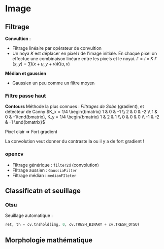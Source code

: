# Image


## Filtrage

**Convultion** :
- Filtrage linéaire par opérateur de convultion
- Un noya $K$ est déplacer en pixel $I$ de l'image initiale. En chaque pixel on effectue une combinaison linéare entre les pixels et le noyai. $I' = I \times K$  $I'(x,y) = \sum I(x + u, y + v)K(u,v)$  

**Médian et gaussien**
- Gaussien un peu comme un filtre moyen

### Filtre passe haut

**Contours**
Méthode la plus connues : *Filtrages de Sobe* (gradient), et détecteur de Canny
$K_x = 1/4 \begin{bmatrix} 1 & 0 & -1 \\ 2 & 0 & -2 \\ 1 & 0 & -1\end{bmatrix}, K_y = 1/4 \begin{bmatrix} 1 & 2 & 1 \\ 0 & 0 & 0 \\ -1 & -2 & -1 \end{bmatrix}$

Pixel clair => Fort gradient

La convolution veut donner du contraste la ou il y a de fort gradient !


### opencv

- Filtrage générique : `filter2d` (convolution)
- FIltrage aussien : `GaussiaFilter`
- Filtrage médian : `medianFIleter`


## Classificatn et seuillage

### Otsu

Seuillage automatique  :
```python
ret, th = cv.trshold(img, 0, cv.TRESH_BINARY + cv.TRESH_OTSU)
```


## Morphologie mathématique